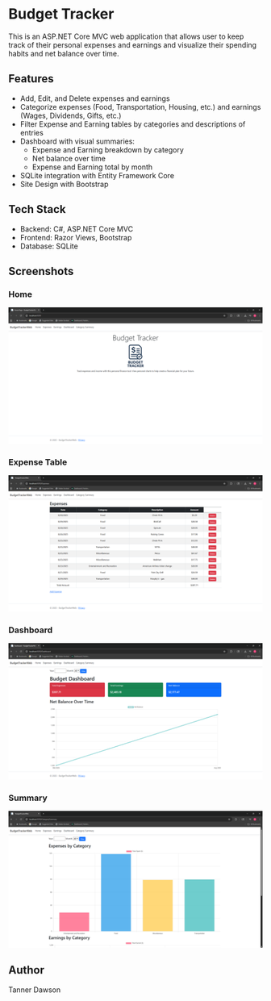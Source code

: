 # Budget Tracker

This is an ASP.NET Core MVC web application that allows user to keep track of their personal expenses and earnings and visualize their spending habits and net balance over time.

## Features

* Add, Edit, and Delete expenses and earnings
* Categorize expenses (Food, Transportation, Housing, etc.) and earnings (Wages, Dividends, Gifts, etc.)
* Filter Expense and Earning tables by categories and descriptions of entries
* Dashboard with visual summaries:
  * Expense and Earning breakdown by category
  * Net balance over time
  * Expense and Earning total by month
* SQLite integration with Entity Framework Core
* Site Design with Bootstrap


## Tech Stack

* Backend: C#, ASP.NET Core MVC
* Frontend: Razor Views, Bootstrap
* Database: SQLite

## Screenshots

### Home
![](/screenshots/homepage.png)
### Expense Table
![](/screenshots/expenses.png)
### Dashboard
![](/screenshots/dashboard.png)
### Summary
![](/screenshots/summary.png)

## Author

Tanner Dawson
